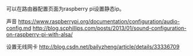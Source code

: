 可以在路由器配置页面为raspberry pi设置静态ip。

声音
https://www.raspberrypi.org/documentation/configuration/audio-config.md
http://blog.scphillips.com/posts/2013/01/sound-configuration-on-raspberry-pi-with-alsa/

设置无线网卡
http://blog.csdn.net/bailyzheng/article/details/33336709
